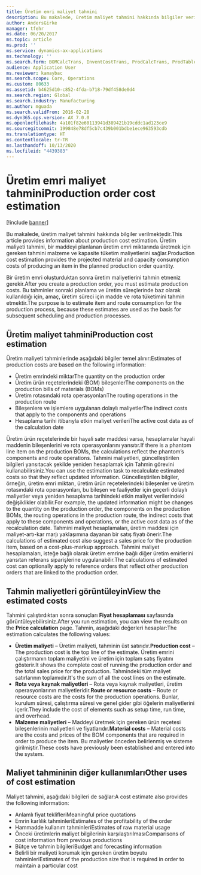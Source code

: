 ```yaml
---
title: Üretim emri maliyet tahmini
description: Bu makalede, üretim maliyet tahmini hakkında bilgiler verilmektedir. Üretim maliyeti tahmini, bir maddeyi planlanan üretim emri miktarında üretmek için gereken tahmini malzeme ve kapasite tüketim maliyetlerini sağlar.
author: AndersGirke
manager: tfehr
ms.date: 06/20/2017
ms.topic: article
ms.prod: ''
ms.service: dynamics-ax-applications
ms.technology: ''
ms.search.form: BOMCalcTrans, InventCostTrans, ProdCalcTrans, ProdTableJour, ProdTableListPage
audience: Application User
ms.reviewer: kamaybac
ms.search.scope: Core, Operations
ms.custom: 80633
ms.assetid: b4625d10-c852-4fda-b718-79df458de0d4
ms.search.region: Global
ms.search.industry: Manufacturing
ms.author: mguada
ms.search.validFrom: 2016-02-28
ms.dyn365.ops.version: AX 7.0.0
ms.openlocfilehash: 4a101f82e60113941d389421b19cddc1ad123ce9
ms.sourcegitcommit: 199848e78df5cb7c439b001bdbe1ece963593cdb
ms.translationtype: HT
ms.contentlocale: tr-TR
ms.lasthandoff: 10/13/2020
ms.locfileid: "4439383"
---
```

# <a name="production-order-cost-estimation"></a><span data-ttu-id="d5e11-104">Üretim emri maliyet tahmini</span><span class="sxs-lookup"><span data-stu-id="d5e11-104">Production order cost estimation</span></span>

[!include [banner](../includes/banner.md)]

<span data-ttu-id="d5e11-105">Bu makalede, üretim maliyet tahmini hakkında bilgiler verilmektedir.</span><span class="sxs-lookup"><span data-stu-id="d5e11-105">This article provides information about production cost estimation.</span></span> <span data-ttu-id="d5e11-106">Üretim maliyeti tahmini, bir maddeyi planlanan üretim emri miktarında üretmek için gereken tahmini malzeme ve kapasite tüketim maliyetlerini sağlar.</span><span class="sxs-lookup"><span data-stu-id="d5e11-106">Production cost estimation provides the projected material and capacity consumption costs of producing an item in the planned production order quantity.</span></span> 

<span data-ttu-id="d5e11-107">Bir üretim emri oluşturduktan sonra üretim maliyetlerini tahmin etmeniz gerekir.</span><span class="sxs-lookup"><span data-stu-id="d5e11-107">After you create a production order, you must estimate production costs.</span></span> <span data-ttu-id="d5e11-108">Bu tahminler sonraki planlama ve üretim süreçlerinde baz olarak kullanıldığı için, amaç, üretim süreci için madde ve rota tüketimini tahmin etmektir.</span><span class="sxs-lookup"><span data-stu-id="d5e11-108">The purpose is to estimate item and route consumption for the production process, because these estimates are used as the basis for subsequent scheduling and production processes.</span></span>

## <a name="production-cost-estimation"></a><span data-ttu-id="d5e11-109">Üretim maliyet tahmini</span><span class="sxs-lookup"><span data-stu-id="d5e11-109">Production cost estimation</span></span>
<span data-ttu-id="d5e11-110">Üretim maliyeti tahminlerinde aşağıdaki bilgiler temel alınır:</span><span class="sxs-lookup"><span data-stu-id="d5e11-110">Estimates of production costs are based on the following information:</span></span>

-   <span data-ttu-id="d5e11-111">Üretim emrindeki miktar</span><span class="sxs-lookup"><span data-stu-id="d5e11-111">The quantity on the production order</span></span>
-   <span data-ttu-id="d5e11-112">Üretim ürün reçetelerindeki (BOM) bileşenler</span><span class="sxs-lookup"><span data-stu-id="d5e11-112">The components on the production bills of materials (BOMs)</span></span>
-   <span data-ttu-id="d5e11-113">Üretim rotasındaki rota operasyonları</span><span class="sxs-lookup"><span data-stu-id="d5e11-113">The routing operations in the production route</span></span>
-   <span data-ttu-id="d5e11-114">Bileşenlere ve işlemlere uygulanan dolaylı maliyetler</span><span class="sxs-lookup"><span data-stu-id="d5e11-114">The indirect costs that apply to the components and operations</span></span>
-   <span data-ttu-id="d5e11-115">Hesaplama tarihi itibarıyla etkin maliyet verileri</span><span class="sxs-lookup"><span data-stu-id="d5e11-115">The active cost data as of the calculation date</span></span>

<span data-ttu-id="d5e11-116">Üretim ürün reçetelerinde bir hayali satır maddesi varsa, hesaplamalar hayali maddenin bileşenlerini ve rota operasyonlarını yansıtır.</span><span class="sxs-lookup"><span data-stu-id="d5e11-116">If there is a phantom line item on the production BOMs, the calculations reflect the phantom’s components and route operations.</span></span> <span data-ttu-id="d5e11-117">Tahmini maliyetleri, güncelleştirilen bilgileri yansıtacak şekilde yeniden hesaplamak için Tahmin görevini kullanabilirsiniz.</span><span class="sxs-lookup"><span data-stu-id="d5e11-117">You can use the estimation task to recalculate estimated costs so that they reflect updated information.</span></span> <span data-ttu-id="d5e11-118">Güncelleştirilen bilgiler, örneğin, üretim emri miktarı, üretim ürün reçetelerindeki bileşenler ve üretim rotasındaki rota operasyonları, bu bileşen ve faaliyetler için geçerli dolaylı maliyetler veya yeniden hesaplama tarihindeki etkin maliyet verilerindeki değişiklikler olabilir.</span><span class="sxs-lookup"><span data-stu-id="d5e11-118">For example, the updated information might be changes to the quantity on the production order, the components on the production BOMs, the routing operations in the production route, the indirect costs that apply to these components and operations, or the active cost data as of the recalculation date.</span></span> <span data-ttu-id="d5e11-119">Tahmini maliyet hesaplamaları, üretim maddesi için maliyet-artı-kar marjı yaklaşımına dayanan bir satış fiyatı önerir.</span><span class="sxs-lookup"><span data-stu-id="d5e11-119">The calculations of estimated cost also suggest a sales price for the production item, based on a cost-plus-markup approach.</span></span> <span data-ttu-id="d5e11-120">Tahmini maliyet hesaplamaları, isteğe bağlı olarak üretim emrine bağlı diğer üretim emirlerini yansıtan referans siparişlerine uygulanabilir.</span><span class="sxs-lookup"><span data-stu-id="d5e11-120">The calculations of estimated cost can optionally apply to reference orders that reflect other production orders that are linked to the production order.</span></span>

## <a name="view-the-estimated-costs"></a><span data-ttu-id="d5e11-121">Tahmin maliyetleri görüntüleyin</span><span class="sxs-lookup"><span data-stu-id="d5e11-121">View the estimated costs</span></span>
<span data-ttu-id="d5e11-122">Tahmini çalıştırdıktan sonra sonuçları **Fiyat hesaplaması** sayfasında görüntüleyebilirsiniz.</span><span class="sxs-lookup"><span data-stu-id="d5e11-122">After you run estimation, you can view the results on the **Price calculation** page.</span></span> <span data-ttu-id="d5e11-123">Tahmin, aşağıdaki değerleri hesaplar:</span><span class="sxs-lookup"><span data-stu-id="d5e11-123">The estimation calculates the following values:</span></span>

-   <span data-ttu-id="d5e11-124">**Üretim maliyeti** – Üretim maliyeti, tahminin üst satırıdır.</span><span class="sxs-lookup"><span data-stu-id="d5e11-124">**Production cost** – The production cost is the top line of the estimate.</span></span> <span data-ttu-id="d5e11-125">Üretim emrini çalıştırmanın toplam maliyetini ve üretim için toplam satış fiyatını gösterir.</span><span class="sxs-lookup"><span data-stu-id="d5e11-125">It shows the complete cost of running the production order and the total sales price for the production.</span></span> <span data-ttu-id="d5e11-126">Tahmindeki tüm maliyet satırlarının toplamıdır.</span><span class="sxs-lookup"><span data-stu-id="d5e11-126">It's the sum of all the cost lines on the estimate.</span></span>
-   <span data-ttu-id="d5e11-127">**Rota veya kaynak maliyetleri** – Rota veya kaynak maliyetleri, üretim operasyonlarının maliyetleridir.</span><span class="sxs-lookup"><span data-stu-id="d5e11-127">**Route or resource costs** – Route or resource costs are the costs for the production operations.</span></span> <span data-ttu-id="d5e11-128">Bunlar, kurulum süresi, çalıştırma süresi ve genel gider gibi öğelerin maliyetlerini içerir.</span><span class="sxs-lookup"><span data-stu-id="d5e11-128">They include the cost of elements such as setup time, run time, and overhead.</span></span>
-   <span data-ttu-id="d5e11-129">**Malzeme maliyetleri** – Maddeyi üretmek için gereken ürün reçetesi bileşenlerinin maliyetleri ve fiyatlarıdır.</span><span class="sxs-lookup"><span data-stu-id="d5e11-129">**Material costs** – Material costs are the costs and prices of the BOM components that are required in order to produce the item.</span></span> <span data-ttu-id="d5e11-130">Bu maliyetler önceden belirlenmiş ve sisteme girilmiştir.</span><span class="sxs-lookup"><span data-stu-id="d5e11-130">These costs have previously been established and entered into the system.</span></span>

## <a name="other-uses-of-cost-estimation"></a><span data-ttu-id="d5e11-131">Maliyet tahmininin diğer kullanımları</span><span class="sxs-lookup"><span data-stu-id="d5e11-131">Other uses of cost estimation</span></span>
<span data-ttu-id="d5e11-132">Maliyet tahmini, aşağıdaki bilgileri de sağlar:</span><span class="sxs-lookup"><span data-stu-id="d5e11-132">A cost estimate also provides the following information:</span></span>

-   <span data-ttu-id="d5e11-133">Anlamlı fiyat teklifleri</span><span class="sxs-lookup"><span data-stu-id="d5e11-133">Meaningful price quotations</span></span>
-   <span data-ttu-id="d5e11-134">Emrin karlılık tahminleri</span><span class="sxs-lookup"><span data-stu-id="d5e11-134">Estimates of the profitability of the order</span></span>
-   <span data-ttu-id="d5e11-135">Hammadde kullanım tahminleri</span><span class="sxs-lookup"><span data-stu-id="d5e11-135">Estimates of raw material usage</span></span>
-   <span data-ttu-id="d5e11-136">Önceki üretimlerin maliyet bilgilerinin karşılaştırılması</span><span class="sxs-lookup"><span data-stu-id="d5e11-136">Comparisons of cost information from previous productions</span></span>
-   <span data-ttu-id="d5e11-137">Bütçe ve tahmin bilgileri</span><span class="sxs-lookup"><span data-stu-id="d5e11-137">Budget and forecasting information</span></span>
-   <span data-ttu-id="d5e11-138">Belirli bir maliyeti korumak için gereken üretim boyutu tahminleri</span><span class="sxs-lookup"><span data-stu-id="d5e11-138">Estimates of the production size that is required in order to maintain a particular cost</span></span>




